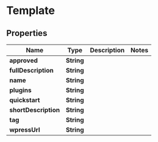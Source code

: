

# Template


## Properties

Name | Type | Description | Notes
------------ | ------------- | ------------- | -------------
**approved** | **String** |  | 
**fullDescription** | **String** |  | 
**name** | **String** |  | 
**plugins** | **String** |  | 
**quickstart** | **String** |  | 
**shortDescription** | **String** |  | 
**tag** | **String** |  | 
**wpressUrl** | **String** |  | 



